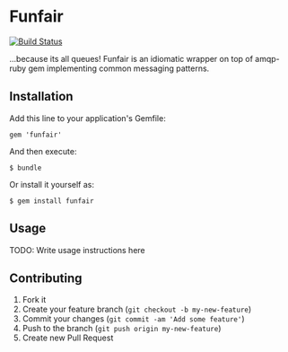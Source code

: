 # Funfair
[![Build Status](https://travis-ci.org/kmamykin/funfair.png)](https://travis-ci.org/kmamykin/funfair)


...because its all queues!
Funfair is an idiomatic wrapper on top of amqp-ruby gem implementing common messaging patterns.

## Installation

Add this line to your application's Gemfile:

    gem 'funfair'

And then execute:

    $ bundle

Or install it yourself as:

    $ gem install funfair

## Usage

TODO: Write usage instructions here

## Contributing

1. Fork it
2. Create your feature branch (`git checkout -b my-new-feature`)
3. Commit your changes (`git commit -am 'Add some feature'`)
4. Push to the branch (`git push origin my-new-feature`)
5. Create new Pull Request
